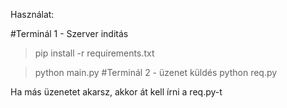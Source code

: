 Használat:

#Terminál 1 - Szerver inditás
>pip install -r requirements.txt

>python main.py
#Terminál 2 - üzenet küldés
>python req.py

Ha más üzenetet akarsz, akkor át kell írni a req.py-t


